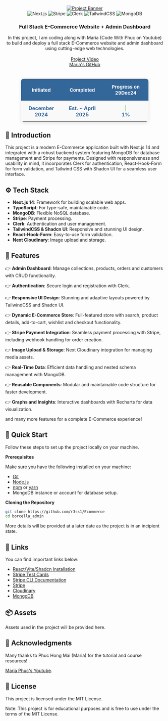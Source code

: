 <div align="center">
  <br />
    <a href="https://youtu.be/SR4dFgdKUyI" target="_blank">
      <img src="https://github.com/user-attachments/assets/e591a67e-0453-4fcb-8877-7e12d3cd608b" alt="Project Banner">
    </a>
  <br />

  <div>
    <img src="https://img.shields.io/badge/-Next.js-black?style=for-the-badge&logoColor=white&logo=next.js&color=000000" alt="Next.js" />
    <img src="https://img.shields.io/badge/-Stripe-black?style=for-the-badge&logoColor=white&logo=stripe&color=9900CC" alt="Stripe" />
    <img src="https://img.shields.io/badge/-Clerk-black?style=for-the-badge&logoColor=white&logo=clerk&color=2C2C2C" alt="Clerk" />
    <img src="https://img.shields.io/badge/-TailwindCSS-black?style=for-the-badge&logoColor=white&logo=tailwindcss&color=333399" alt="TailwindCSS" />
    <img src="https://img.shields.io/badge/-MongoDB-black?style=for-the-badge&logoColor=white&logo=mongodb&color=47A248" alt="MongoDB" />
    
  </div>

<h3 align="center">Full Stack E-Commerce Website + Admin Dashboard</h3>

   <div align="center">
     In this project, I am coding along with Maria (Code With Phuc on Youtube) to build and deploy a full stack E-Commerce website and admin dashboard using cutting-edge web technologies.
<br><br>
    <a href="https://www.youtube.com/watch?v=SR4dFgdKUyI" target="_blank">Project Video</a>
    <br>
    <a href="https://github.com/phuc-mai" target="_blank">Maria's GitHub</a><br><br>
</div>
</div>
  <div style="text-align: center; margin-top: 20px;">
    <table style="
        margin: 0 auto; 
        width: 80%;
        border-radius: 8px;
        border-collapse: collapse;
        box-shadow: 0 4px 12px rgba(0, 0, 0, 0.1);
        text-align: center;">
        <thead style="background-color: #336699; color: white;">
            <tr>
                <th style="padding: 15px; font-size: 15px; border-bottom: 2px solid #ddd;text-align: center;">Initiated</th>
                <th style="padding: 15px; font-size: 15px; border-bottom: 2px solid #ddd;text-align: center;">Completed</th>
                <th style="padding: 15px; font-size: 15px; border-bottom: 2px solid #ddd;text-align: center;">Progress on 29Dec24</th>
            </tr>
        </thead>
        <tbody style="background-color: #f9f9f9;">
            <tr>
                <td style="padding: 12px; font-size: 16px; color: #336699; font-weight: bold;">December 2024</td>
                <td style="padding: 12px; font-size: 16px; color: #336699; font-weight: bold;">Est. ~ April 2025</td>
                <td style="padding: 12px; font-size: 16px; color: #336699; font-weight: bold;">
                    <div style="background-color: #4caf50; width: 1px; height: 20px; border-radius: 10px; margin: 0 auto;"></div>
                    1%
                </td>
            </tr>
        </tbody>
    </table>
</div>

## <a name="introduction">🤖 Introduction</a>

This project is a modern E-Commerce application built with Next.js 14 and integrated with a robust backend system featuring MongoDB for database management and Stripe for payments. Designed with responsiveness and usability in mind, it incorporates Clerk for authentication, React-Hook-Form for form validation, and Tailwind CSS with Shadcn UI for a seamless user interface.



## <a name="tech-stack">⚙️ Tech Stack</a>

- **Next.js 14**: Framework for building scalable web apps.
- **TypeScript**: For type-safe, maintainable code.
- **MongoDB**: Flexible NoSQL database.
- **Stripe**: Payment processing.
- **Clerk**: Authentication and user management.
- **TailwindCSS & Shadcn UI**: Responsive and stunning UI design.
- **React-Hook-Form**: Easy-to-use form validation.
- **Next Cloudinary**: Image upload and storage.

## <a name="features">🔋 Features</a>

👉 **Admin Dashboard**: Manage collections, products, orders and customers with CRUD functionality.  

👉 **Authentication**: Secure login and registration with Clerk.  

👉 **Responsive UI Design**: Stunning and adaptive layouts powered by TailwindCSS and Shadcn UI.  

👉 **Dynamic E-Commerce Store**: Full-featured store with search, product details, add-to-cart, wishlist and checkout functionality.  

👉 **Stripe Payment Integration**: Seamless payment processing with Stripe, including webhook handling for order creation.  

👉 **Image Upload & Storage**: Next Cloudinary integration for managing media assets.  

👉 **Real-Time Data**: Efficient data handling and nested schema management with MongoDB.  

👉 **Reusable Components**: Modular and maintainable code structure for faster development.  

👉 **Graphs and Insights**: Interactive dashboards with Recharts for data visualization.  

and many more features for a complete E-Commerce experience!

## <a name="quick-start">🤸 Quick Start</a>

Follow these steps to set up the project locally on your machine.

**Prerequisites**

Make sure you have the following installed on your machine:

- [Git](https://git-scm.com/)
- [Node.js](https://nodejs.org/en)
- [npm](https://www.npmjs.com/) or [yarn](https://yarnpkg.com/)
- MongoDB instance or account for database setup.

**Cloning the Repository**

```bash
git clone https://github.com/r3ss1/Ecommerce
cd borcella_admin
```
More details will be provided at a later date as the project is in an incipient state.





## <a name="links">🔗 Links</a>

You can find important links below:

- <a href="https://ui.shadcn.com/docs/installation" target="_blank">React/Vite/Shadcn Installation</a>
- <a href="https://stripe.com/docs/testing#international-cards" target="_blank">Stripe Test Cards</a>
- <a href="https://stripe.com/docs/stripe-cli" target="_blank">Stripe CLI Documentation</a>
- <a href="https://stripe.com/" target="_blank">Stripe</a>
- <a href="https://cloudinary.com/" target="_blank">Cloudinary</a>
- <a href="https://mongodb.com" target="_blank">MongoDB</a>

## <a name="assets">📦 Assets</a>

Assets used in the project will be provided here.



## 🤝 Acknowledgments

Many thanks to Phuc Hong Mai (Maria) for the tutorial and course resources!

 [Maria Phuc's Youtube](https://www.youtube.com/@codewithphuc).

## 📄 License

This project is licensed under the MIT License.

Note: This project is for educational purposes and is free to use under the terms of the MIT License.
